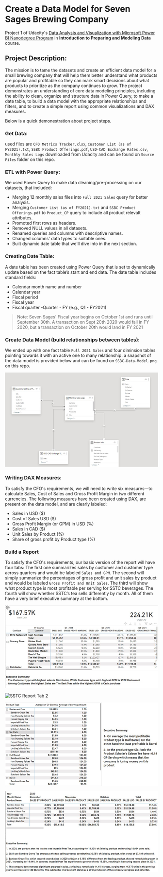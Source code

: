 # **Create a Data Model for Seven Sages Brewing Company**

Project 1 of Udacity's [Data Analysis and Visualization with Microsoft Power BI Nanodegree Program](https://www.udacity.com/course/data-analysis-and-visualization-with-power-BI-nanodegree)
in **Introduction to Preparing and Modeling Data** course.

## Project Description:
The mission is to tame the datasets and create an efficient data model for a small brewing company that will help them better understand 
what products are popular and profitable so they can mark smart decisions about what products to prioritize as the company continues to grow. 
The project demonstrates an understanding of core data modeling principles, including the ability to clean, organize and structure data in Power Query, 
to make a date table, to build a data model with the appropriate relationships and filters, and to create a simple report 
using common visualizations and DAX measures.

Below is a quick demonestration about project steps.

### Get Data:
used files are `CFO Metrics Tracker.xlsx`, `Customer List (as of FY2021).txt`,
 `SSBC Product Offerings.pdf`, `USD-CAD Exchange Rates.csv`, 
 `Monthly Sales Logs` downloaded from Udacity and can be found on `Source Files` folder on this repo.


### ETL with Power Query:
We used Power Query to make data cleaning/pre-processing on our datasets, that included:
  - Merging 12 monthly sales files into `Full 2021 Sales` query for better analysis.
  - Merging `Customer List (as of FY2021).txt` and `SSBC Product Offerings.pdf` to `Product_CP` query to include all product relevalt attributes.
  - Promoted first rows as headers.
  - Removed NULL values in all datasets.
  - Renamed queries and columns with descriptive names.
  - Changed columns' data types to suitable ones.
  - Built dynamic date table that we'll dive into in the next section.    


### Creating Date Table:
A date table has been created using Power Query that is set to dynamically update based on the fact table’s start and end data.
The date table includes standard fields:

  - Calendar month name and number
  - Calendar year
  - Fiscal period
  - Fiscal year
  - Fiscal quarter -Quarter - FY (e.g., Q1 - FY2021)
  
> Note: Seven Sages' Fiscal year begins on October 1st and runs until September 30th. A transaction on Sept 20th 2020 would fall in FY 2020, but a transaction on October 20th would land in FY 2021


### Create Data Model (build relationships between tables):
We ended up with one fact table `Full 2021 Sales` and four diminsion tables pointing towards it with an active one to many relationship.
a snapshot of the data model is provided below and can be found on `SSBC-Data-Model.png` on this repo.

![SSBC Data Model](https://github.com/Abdelazizmakkawi1/SEVEN-SAGES-TEA-COMPANY-SSTC-DATA-MODELING-PROJECT/blob/master/01-Create-a-Data-Model-for-Seven-Sages-Brewing-Company/SSTC-Data%20model.jpg)


### Writing DAX Measures:
To satisfy the CFO's requirements, we will need to write six measures—to calculate Sales, 
Cost of Sales and Gross Profit Margin in two different currencies.
The following measures have been created using DAX, are present on the data model, and are clearly labeled:

  - Sales in USD ($)
  - Cost of Sales USD ($)
  - Gross Profit Margin (or GPM) in USD (%)
  - Sales in CAD ($)
  - Unit Sales by Product (%)
  - Share of gross profit by Product type (%)


### Build a Report
To satisfy the CFO's requirements, our basic version of the report will have four tabs:
The first one summarizes sales by customer and customer type across quarters and would be labeled `Sales and GPM`.
The second will simply summarize the percentages of gross profit and unit sales by product and would be labeled `Gross Profit and Unit Sales`.
The third will show what product type is most profitable per serving for SSTC beverages.
The fourth will show whether SSTC’s tea sells differently by month.
All of them have a very brief executive summary at the bottom.

![SSTC Report Tab 1](https://github.com/Abdelazizmakkawi1/SEVEN-SAGES-TEA-COMPANY-SSTC-DATA-MODELING-PROJECT/blob/master/01-Create-a-Data-Model-for-Seven-Sages-Brewing-Company/SSTC-Report-Tab1.jpg)

![SSTC Report Tab 2](https://github.com/xShaimaa/Udacity-Data-Analysis-and-Viz-with-Microsoft-Power-BI/blob/master/01-Create-a-Data-Model-for-Seven-Sages-Brewing-Company/SSBC-Report-Tab2.jpg) 

![SSTC Report Tab 3](https://github.com/Abdelazizmakkawi1/SEVEN-SAGES-TEA-COMPANY-SSTC-DATA-MODELING-PROJECT/blob/master/01-Create-a-Data-Model-for-Seven-Sages-Brewing-Company/SSTC-Report-Tab3.jpg)

![SSTC Report Tab 4](https://github.com/Abdelazizmakkawi1/SEVEN-SAGES-TEA-COMPANY-SSTC-DATA-MODELING-PROJECT/blob/master/01-Create-a-Data-Model-for-Seven-Sages-Brewing-Company/SSTC-Report-Tab4.jpg)
